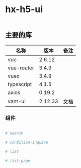 # hx-h5-ui

```bash


```

## 主要的库

|   名称   | 版本  |  备注  |
| --- |--- |--- |
| vue | 2.6.12 |  |
| vue-router | 3.4.9  |  |
| vuex | 3.4.9  |  |
| typescript | 4.1.5   |  |
| axios | 0.19.2    |  |
| vant-ui | 2.12.33    | [文档](https://vant-contrib.gitee.io/vant/v2/#/zh-CN/home) |


### 组件

```bash

# search

# condition-inquire

# list

# list-page


```
